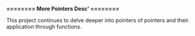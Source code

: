 <h><strong>======== More Pointers Desc' ========</strong></h>
<p>This project continues to delve deeper into pointers of pointers and their application through functions.</p>

